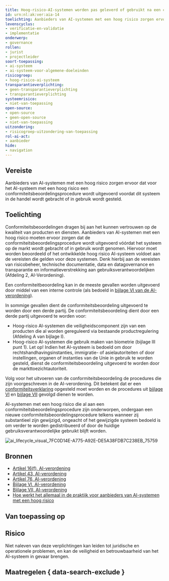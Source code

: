 ```yaml
---
title: Hoog-risico-AI-systemen worden pas geleverd of gebruikt na een conformiteitsbeoordelingsprocedure
id: urn:nl:ak:ver:aia-14
toelichting: Aanbieders van AI-systemen met een hoog risico zorgen ervoor dat voor het AI-systeem met een hoog risico een conformiteitsbeoordelingsprocedure wordt uitgevoerd, voordat dit systeem in de handel wordt gebracht of in gebruik wordt gesteld.
levenscyclus:
- verificatie-en-validatie
- implementatie
onderwerp:
- governance
rollen:
- jurist
- projectleider
soort-toepassing:
- ai-systeem
- ai-systeem-voor-algemene-doeleinden
risicogroep:
- hoog-risico-ai-systeem
transparantieverplichting: 
- geen-transparantieverplichting
- transparantieverplichting 
systeemrisico:
- niet-van-toepassing
open-source: 
- open-source
- geen-open-source
- niet-van-toepassing
uitzondering: 
- risicogroep-uitzondering-van-toepassing
rol-ai-act:
- aanbieder
hide:
- navigation
---
```


<!-- tags -->
## Vereiste

Aanbieders van AI-systemen met een hoog risico zorgen ervoor dat voor het AI-systeem met een hoog risico een conformiteitsbeoordelingsprocedure wordt uitgevoerd voordat dit systeem in de handel wordt gebracht of in gebruik wordt gesteld.

## Toelichting

Conformiteitsbeoordelingen dragen bij aan het kunnen vertrouwen op de kwaliteit van producten en diensten. Aanbieders van AI-systemen met een hoog risico moeten ervoor zorgen dat de conformiteitsbeoordelingsprocedure wordt uitgevoerd vóórdat het systeem op de markt wordt gebracht of in gebruik wordt genomen. Hiervoor moet worden beoordeeld of het ontwikkelde hoog risico AI-systeem voldoet aan de vereisten die gelden voor deze systemen. Denk hierbij aan de vereisten van risicobeheer, technische documentatie, data en datagovernance en transparantie en informatieverstrekking aan gebruiksverantwoordelijken (Afdeling 2, AI-Verordening).  

Een conformiteitbeoordeling kan in de meeste gevallen worden uitgevoerd door middel van een interne controle (als bedoeld in [bijlage VI van de AI-verordening](https://eur-lex.europa.eu/legal-content/NL/TXT/HTML/?uri=OJ:L_202401689#anx_VI)).

In sommige gevallen dient de conformiteitsbeoordeling uitgevoerd te worden door een derde partij. De conformiteitsbeoordeling dient door een derde partij uitgevoerd te worden voor:

- Hoog-risico AI-systemen die veiligheidscomponent zijn van een producten die al worden gereguleerd via bestaande productregulering (Afdeling A van bijlage I).
- Hoog-risico AI-systemen die gebruik maken van biometrie (bijlage III punt 1). Let op! Indien het AI-systeem is bedoeld om door rechtshandhavingsinstanties, immigratie- of asielautoriteiten of door instellingen, organen of instanties van de Unie in gebruik te worden gesteld, dienst de conformiteitsbeoordeling uitgevoerd te worden door de markttoezichtautoriteit.

Volg voor het uitvoeren van de conformiteitsbeoordeling de procedures die zijn voorgeschreven in de AI-verordening. Dit betekent dat er een [conformiteitsverklaring](aia-15-eu-conformiteitsverklaring.md) opgesteld moet worden en de procedures uit [bijlage VI](https://eur-lex.europa.eu/legal-content/NL/TXT/HTML/?uri=OJ:L_202401689#anx_VI) en [bijlage VII](https://eur-lex.europa.eu/legal-content/NL/TXT/HTML/?uri=OJ:L_202401689#anx_VII) gevolgd dienen te worden. 

AI-systemen met een hoog risico die al aan een conformiteitsbeoordelingsprocedure zijn onderworpen, ondergaan een nieuwe conformiteitsbeoordelingsprocedure telkens wanneer zij substantieel zijn gewijzigd, ongeacht of het gewijzigde systeem bedoeld is om verder te worden gedistribueerd of door de huidige gebruiksverantwoordelijke gebruikt blijft worden.

![ai_lifecycle_visual_7FC0D14E-A775-A92E-DE5A38FDB7C238EB_75759](https://github.com/user-attachments/assets/47996f0e-d769-4ac5-a504-db12da4d1e21)


## Bronnen

- [Artikel 16(f), AI-verordening](https://eur-lex.europa.eu/legal-content/NL/TXT/?uri=CELEX:32024R1689#cpt_III.sct_3)
- [Artikel 43, AI-verordening](https://eur-lex.europa.eu/legal-content/NL/TXT/?uri=CELEX:32024R1689#art_43)
- [Artikel 76, AI-verordening](https://eur-lex.europa.eu/legal-content/NL/TXT/?uri=OJ:L_202401689#art_76)
- [Bijlage VI, AI-verordening](https://eur-lex.europa.eu/legal-content/NL/TXT/HTML/?uri=OJ:L_202401689#d1e38-133-1)
- [Bijlage VII, AI-verordening](https://eur-lex.europa.eu/legal-content/NL/TXT/HTML/?uri=OJ:L_202401689#d1e38-134-1)
- [Hoe werkt het allemaal in de praktijk voor aanbieders van AI-systemen met een hoog risico](https://digital-strategy.ec.europa.eu/nl/policies/regulatory-framework-ai)

## Van toepassing op 
<!-- tags-ai-act -->

## Risico

Niet naleven van deze verplichtingen kan leiden tot juridische en operationele problemen, en kan de veiligheid en betrouwbaarheid van het AI-systeem in gevaar brengen.

## Maatregelen { data-search-exclude }

<!-- list_maatregelen vereiste/aia-14-conformiteitsbeoordeling no-search no-onderwerp no-rol no-levenscyclus -->
